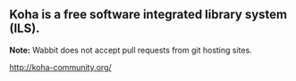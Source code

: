 
## Koha is a free software integrated library system (ILS).

**Note:** Wabbit does not accept pull requests from git hosting sites.

http://koha-community.org/
